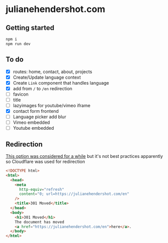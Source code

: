 # julianehendershot.com

## Getting started

```sh
npm i
npm run dev
```

## To do

- [x] routes: home, contact, about, projects
- [x] Create/Update language context
- [x] Create `Link` component that handles language
- [x] add from `/` to `/en` redirection
- [ ] favicon
- [ ] title
- [ ] lazyimages for youtube/vimeo iframe
- [x] contact form frontend
- [ ] Language picker add blur
- [ ] Vimeo embedded
- [ ] Youtube embedded
## Redirection

[This option was considered for a while](https://stackoverflow.com/questions/4529379/is-it-good-practise-to-use-meta-refresh-tags-for-redirects-instead-of-header-f) but it's not best practices apparently so Cloudflare was used for redirection

```html
<!DOCTYPE html>
<html>
  <head>
    <meta
      http-equiv="refresh"
      content="0; url=https://julianehendershot.com/en"
    />
    <title>301 Moved</title>
  </head>
  <body>
    <h1>301 Moved</h1>
    The document has moved
    <a href="https://julianehendershot.com/en">here</a>.
  </body>
</html>
```
